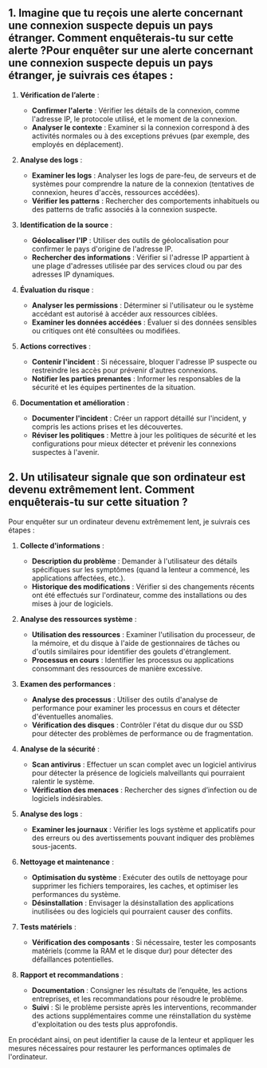 ## 1. Imagine que tu reçois une alerte concernant une connexion suspecte depuis un pays étranger. Comment enquêterais-tu sur cette alerte ?Pour enquêter sur une alerte concernant une connexion suspecte depuis un pays étranger, je suivrais ces étapes :

1. **Vérification de l’alerte** :
   - **Confirmer l'alerte** : Vérifier les détails de la connexion, comme l'adresse IP, le protocole utilisé, et le moment de la connexion.
   - **Analyser le contexte** : Examiner si la connexion correspond à des activités normales ou à des exceptions prévues (par exemple, des employés en déplacement).

2. **Analyse des logs** :
   - **Examiner les logs** : Analyser les logs de pare-feu, de serveurs et de systèmes pour comprendre la nature de la connexion (tentatives de connexion, heures d'accès, ressources accédées).
   - **Vérifier les patterns** : Rechercher des comportements inhabituels ou des patterns de trafic associés à la connexion suspecte.

3. **Identification de la source** :
   - **Géolocaliser l'IP** : Utiliser des outils de géolocalisation pour confirmer le pays d'origine de l'adresse IP.
   - **Rechercher des informations** : Vérifier si l'adresse IP appartient à une plage d'adresses utilisée par des services cloud ou par des adresses IP dynamiques.

4. **Évaluation du risque** :
   - **Analyser les permissions** : Déterminer si l'utilisateur ou le système accédant est autorisé à accéder aux ressources ciblées.
   - **Examiner les données accédées** : Évaluer si des données sensibles ou critiques ont été consultées ou modifiées.

5. **Actions correctives** :
   - **Contenir l'incident** : Si nécessaire, bloquer l'adresse IP suspecte ou restreindre les accès pour prévenir d'autres connexions.
   - **Notifier les parties prenantes** : Informer les responsables de la sécurité et les équipes pertinentes de la situation.

6. **Documentation et amélioration** :
   - **Documenter l'incident** : Créer un rapport détaillé sur l'incident, y compris les actions prises et les découvertes.
   - **Réviser les politiques** : Mettre à jour les politiques de sécurité et les configurations pour mieux détecter et prévenir les connexions suspectes à l'avenir.


## 2. Un utilisateur signale que son ordinateur est devenu extrêmement lent. Comment enquêterais-tu sur cette situation ?

Pour enquêter sur un ordinateur devenu extrêmement lent, je suivrais ces étapes :

1. **Collecte d'informations** :
   - **Description du problème** : Demander à l'utilisateur des détails spécifiques sur les symptômes (quand la lenteur a commencé, les applications affectées, etc.).
   - **Historique des modifications** : Vérifier si des changements récents ont été effectués sur l'ordinateur, comme des installations ou des mises à jour de logiciels.

2. **Analyse des ressources système** :
   - **Utilisation des ressources** : Examiner l'utilisation du processeur, de la mémoire, et du disque à l'aide de gestionnaires de tâches ou d'outils similaires pour identifier des goulets d'étranglement.
   - **Processus en cours** : Identifier les processus ou applications consommant des ressources de manière excessive.

3. **Examen des performances** :
   - **Analyse des processus** : Utiliser des outils d'analyse de performance pour examiner les processus en cours et détecter d'éventuelles anomalies.
   - **Vérification des disques** : Contrôler l'état du disque dur ou SSD pour détecter des problèmes de performance ou de fragmentation.

4. **Analyse de la sécurité** :
   - **Scan antivirus** : Effectuer un scan complet avec un logiciel antivirus pour détecter la présence de logiciels malveillants qui pourraient ralentir le système.
   - **Vérification des menaces** : Rechercher des signes d’infection ou de logiciels indésirables.

5. **Analyse des logs** :
   - **Examiner les journaux** : Vérifier les logs système et applicatifs pour des erreurs ou des avertissements pouvant indiquer des problèmes sous-jacents.

6. **Nettoyage et maintenance** :
   - **Optimisation du système** : Exécuter des outils de nettoyage pour supprimer les fichiers temporaires, les caches, et optimiser les performances du système.
   - **Désinstallation** : Envisager la désinstallation des applications inutilisées ou des logiciels qui pourraient causer des conflits.

7. **Tests matériels** :
   - **Vérification des composants** : Si nécessaire, tester les composants matériels (comme la RAM et le disque dur) pour détecter des défaillances potentielles.

8. **Rapport et recommandations** :
   - **Documentation** : Consigner les résultats de l’enquête, les actions entreprises, et les recommandations pour résoudre le problème.
   - **Suivi** : Si le problème persiste après les interventions, recommander des actions supplémentaires comme une réinstallation du système d'exploitation ou des tests plus approfondis.

En procédant ainsi, on peut identifier la cause de la lenteur et appliquer les mesures nécessaires pour restaurer les performances optimales de l'ordinateur.
